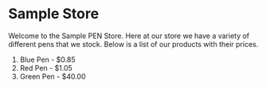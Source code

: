 Sample Store
=======

Welcome to the Sample PEN Store.  Here at our store we have a variety of different pens that we stock.  Below is a list of our products with their prices.

1. Blue Pen - $0.85
2. Red Pen - $1.05
3. Green Pen - $40.00
